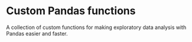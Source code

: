 # Custom Pandas functions
A collection of custom functions for making exploratory data analysis with Pandas easier and faster.
